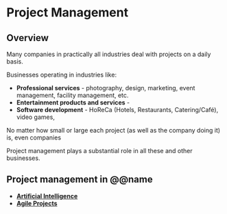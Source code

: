 # Project Management

## Overview

Many companies in practically all industries deal with projects on a daily basis. 

Businesses operating in industries like:  

* **Professional services** - photography, design, marketing, event management, facility management, etc. 
* **Entertainment products and services** - 
* **Software development** - HoReCa (Hotels, Restaurants, Catering/Café), video games, 

No matter how small or large each project (as well as the company doing it) is, even companies 

Project management plays a substantial role in all these and other businesses.

## Project management in @@name

* **[Artificial Intelligence](artificial-intelligence.md)**
* **[Agile Projects](agile-projects.md)**
